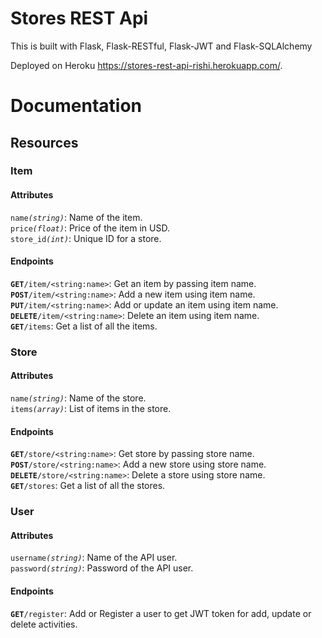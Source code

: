 # Stores REST Api

This is built with Flask, Flask-RESTful, Flask-JWT and Flask-SQLAlchemy

Deployed on Heroku https://stores-rest-api-rishi.herokuapp.com/.

# Documentation

## Resources

### Item
#### Attributes
`name`_`(string)`_: Name of the item.<br>
`price`_`(float)`_: Price of the item in USD.<br>
`store_id`_`(int)`_: Unique ID for a store.

#### Endpoints
__`GET`__`/item/<string:name>`: Get an item by passing item name.<br>
__`POST`__`/item/<string:name>`: Add a new item using item name.<br>
__`PUT`__`/item/<string:name>`: Add or update an item using item name.<br>
__`DELETE`__`/item/<string:name>`: Delete an item using item name.<br>
__`GET`__`/items`: Get a list of all the items.

### Store
#### Attributes
`name`_`(string)`_: Name of the store.<br>
`items`_`(array)`_: List of items in the store.

#### Endpoints
__`GET`__`/store/<string:name>`: Get store by passing store name.<br>
__`POST`__`/store/<string:name>`: Add a new store using store name.<br>
__`DELETE`__`/store/<string:name>`: Delete a store using store name.<br>
__`GET`__`/stores`: Get a list of all the stores.

### User
#### Attributes
`username`_`(string)`_: Name of the API user.<br>
`password`_`(string)`_: Password of the API user.

#### Endpoints
__`GET`__`/register`: Add or Register a user to get JWT token for add, update or delete activities.
